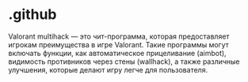 # .github
Valorant multihack — это чит-программа, которая предоставляет игрокам преимущества в игре Valorant. Такие программы могут включать функции, как автоматическое прицеливание (aimbot), видимость противников через стены (wallhack), а также различные улучшения, которые делают игру легче для пользователя.
